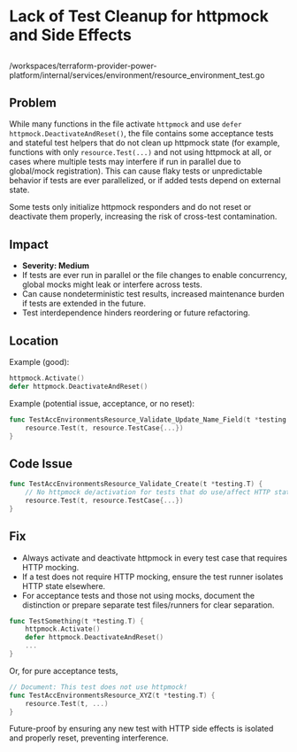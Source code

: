 # Lack of Test Cleanup for httpmock and Side Effects

##

/workspaces/terraform-provider-power-platform/internal/services/environment/resource_environment_test.go

## Problem

While many functions in the file activate `httpmock` and use `defer httpmock.DeactivateAndReset()`, the file contains some acceptance tests and stateful test helpers that do not clean up httpmock state (for example, functions with only `resource.Test(...)` and not using httpmock at all, or cases where multiple tests may interfere if run in parallel due to global/mock registration). This can cause flaky tests or unpredictable behavior if tests are ever parallelized, or if added tests depend on external state.

Some tests only initialize httpmock responders and do not reset or deactivate them properly, increasing the risk of cross-test contamination.

## Impact

- **Severity: Medium**
- If tests are ever run in parallel or the file changes to enable concurrency, global mocks might leak or interfere across tests.
- Can cause nondeterministic test results, increased maintenance burden if tests are extended in the future.
- Test interdependence hinders reordering or future refactoring.

## Location

Example (good):
```go
httpmock.Activate()
defer httpmock.DeactivateAndReset()
```

Example (potential issue, acceptance, or no reset):
```go
func TestAccEnvironmentsResource_Validate_Update_Name_Field(t *testing.T) {
    resource.Test(t, resource.TestCase{...})
}
```

## Code Issue

```go
func TestAccEnvironmentsResource_Validate_Create(t *testing.T) {
    // No httpmock de/activation for tests that do use/affect HTTP state
    resource.Test(t, resource.TestCase{...})
}
```

## Fix

- Always activate and deactivate httpmock in every test case that requires HTTP mocking.
- If a test does not require HTTP mocking, ensure the test runner isolates HTTP state elsewhere.
- For acceptance tests and those not using mocks, document the distinction or prepare separate test files/runners for clear separation.

```go
func TestSomething(t *testing.T) {
    httpmock.Activate()
    defer httpmock.DeactivateAndReset()
    ...
}
```

Or, for pure acceptance tests,

```go
// Document: This test does not use httpmock!
func TestAccEnvironmentsResource_XYZ(t *testing.T) {
    resource.Test(t, ...)
}
```

Future-proof by ensuring any new test with HTTP side effects is isolated and properly reset, preventing interference.

